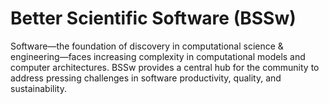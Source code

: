 # Better Scientific Software (BSSw)

Software—the foundation of discovery in computational science & engineering—faces increasing complexity in computational models and computer architectures. BSSw provides a central hub for the community to address pressing challenges in software productivity, quality, and sustainability.


<!---
Slide1 Left: blog_posts/data-driven-software-sustainability
Slide1 Right: blog_posts/making-open-source-research-software-visible-a-path-to-better-sustainability
Slide2 Left: blog_posts/flash5-refactoring-and-psip
Slide2 Right: images/raw/master/Blog_0819_Dataviz.png
Slide3 Left: blog_posts/building-community-through-software-policies
Slide3 Right: images/raw/master/Blog_0819_xSDK_blueV3_sm.png
Slide3 Left: events/testing-research-software-survey
--->


<!---
LCM: Saving for use again later
SlideX Right: events/best-practices-for-hpc-software-developers-webinar-series
--->

<!---
[Site Overview](SiteOverview.md)

[Communities Overview](CommunitiesOverview.md)

[Intro to CSE](IntroToCse.md)

[Intro to HPC](IntroToHpc.md)

--->
